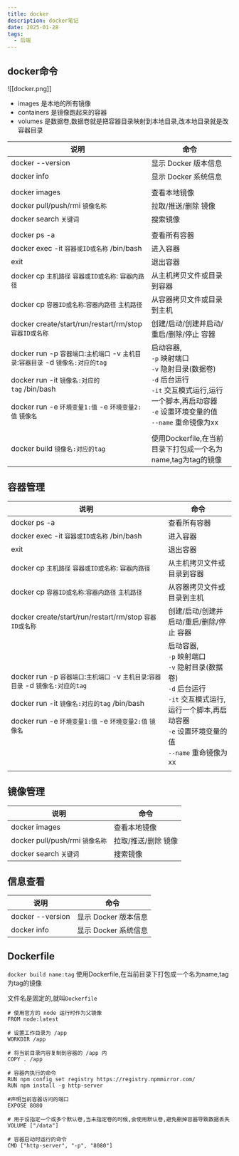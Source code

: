 ```yaml
---
title: docker
description: docker笔记
date: 2025-01-28
tags:
  - 后端
---
```


## docker命令
![[docker.png]]
- images 是本地的所有镜像
- containers 是镜像跑起来的容器
- volumes 是数据卷,数据卷就是把容器目录映射到本地目录,改本地目录就是改容器目录

| 说明                                                                                                                                                           | 命令                                                                                                                            |
| ------------------------------------------------------------------------------------------------------------------------------------------------------------ | ----------------------------------------------------------------------------------------------------------------------------- |
| docker --version                                                                                                                                             | 显示 Docker 版本信息                                                                                                                |
| docker info                                                                                                                                                  | 显示 Docker 系统信息                                                                                                                |
|                                                                                                                                                              |                                                                                                                               |
| docker images                                                                                                                                                | 查看本地镜像                                                                                                                        |
| docker pull/push/rmi `镜像名称`                                                                                                                                  | 拉取/推送/删除 镜像                                                                                                                   |
| docker search `关键词`                                                                                                                                          | 搜索镜像                                                                                                                          |
|                                                                                                                                                              |                                                                                                                               |
| docker ps -a                                                                                                                                                 | 查看所有容器                                                                                                                        |
| docker exec -it `容器或ID或名称` /bin/bash                                                                                                                         | 进入容器                                                                                                                          |
| exit                                                                                                                                                         | 退出容器                                                                                                                          |
| docker cp `主机路径` `容器或ID或名称`: `容器内路径`                                                                                                                         | 从主机拷贝文件或目录到容器                                                                                                                 |
| docker cp `容器ID或名称`:`容器内路径` `主机路径`                                                                                                                           | 从容器拷贝文件或目录到主机                                                                                                                 |
| docker create/start/run/restart/rm/stop `容器ID或名称`                                                                                                            | 创建/启动/创建并启动/重启/删除/停止 容器                                                                                                       |
| docker run -p `容器端口`:`主机端口` -v `主机目录`:`容器目录` -d `镜像名:对应的tag`<br><br>docker run -it `镜像名:对应的tag` /bin/bash<br><br>docker run  -e `环境变量1:值` -e `环境变量2:值` `镜像名` | 启动容器,<br>`-p`   映射端口<br>`-v`   隐射目录(数据卷)<br>`-d`   后台运行<br>`-it`  交互模式运行,运行一个脚本,再启动容器<br>`-e`   设置环境变量的值<br>`--name`  重命镜像为xx |
|                                                                                                                                                              |                                                                                                                               |
| docker build `镜像名:对应的tag`                                                                                                                                    | 使用Dockerfile,在当前目录下打包成一个名为name,tag为tag的镜像                                                                                     |

## 容器管理

| 说明                                                                                                                                                           | 命令                                                                                                                            |
| ------------------------------------------------------------------------------------------------------------------------------------------------------------ | ----------------------------------------------------------------------------------------------------------------------------- |
| docker ps -a                                                                                                                                                 | 查看所有容器                                                                                                                        |
| docker exec -it `容器或ID或名称` /bin/bash                                                                                                                         | 进入容器                                                                                                                          |
| exit                                                                                                                                                         | 退出容器                                                                                                                          |
| docker cp `主机路径` `容器或ID或名称`: `容器内路径`                                                                                                                         | 从主机拷贝文件或目录到容器                                                                                                                 |
| docker cp `容器ID或名称`:`容器内路径` `主机路径`                                                                                                                           | 从容器拷贝文件或目录到主机                                                                                                                 |
| docker create/start/run/restart/rm/stop `容器ID或名称`                                                                                                            | 创建/启动/创建并启动/重启/删除/停止 容器                                                                                                       |
| docker run -p `容器端口`:`主机端口` -v `主机目录`:`容器目录` -d `镜像名:对应的tag`<br><br>docker run -it `镜像名:对应的tag` /bin/bash<br><br>docker run  -e `环境变量1:值` -e `环境变量2:值` `镜像名` | 启动容器,<br>`-p`   映射端口<br>`-v`   隐射目录(数据卷)<br>`-d`   后台运行<br>`-it`  交互模式运行,运行一个脚本,再启动容器<br>`-e`   设置环境变量的值<br>`--name`  重命镜像为xx |
|                                                                                                                                                              |                                                                                                                               |

## 镜像管理

| 说明                          | 命令          |
| --------------------------- | ----------- |
| docker images               | 查看本地镜像      |
| docker pull/push/rmi `镜像名称` | 拉取/推送/删除 镜像 |
| docker search `关键词`         | 搜索镜像        |


## 信息查看

| 说明               | 命令             |
| ---------------- | -------------- |
| docker --version | 显示 Docker 版本信息 |
| docker info      | 显示 Docker 系统信息 |

## Dockerfile
`docker build name:tag`   使用Dockerfile,在当前目录下打包成一个名为name,tag为tag的镜像

文件名是固定的,就叫`Dockerfile`

```shell
# 使用官方的 node 运行时作为父镜像  
FROM node:latest
  
# 设置工作目录为 /app  
WORKDIR /app
  
# 将当前目录内容复制到容器的 /app 内  
COPY . /app  
  
# 容器内执行的命令
RUN npm config set registry https://registry.npmmirror.com/
RUN npm install -g http-server

#声明当前容器访问的端口
EXPOSE 8080

# 用于设指定一个或多个默认卷,当未指定卷的时候,会使用默认卷,避免删掉容器导致数据丢失
VOLUME ["/data"] 

# 容器启动时运行的命令  
CMD ["http-server", "-p", "8080"]
```